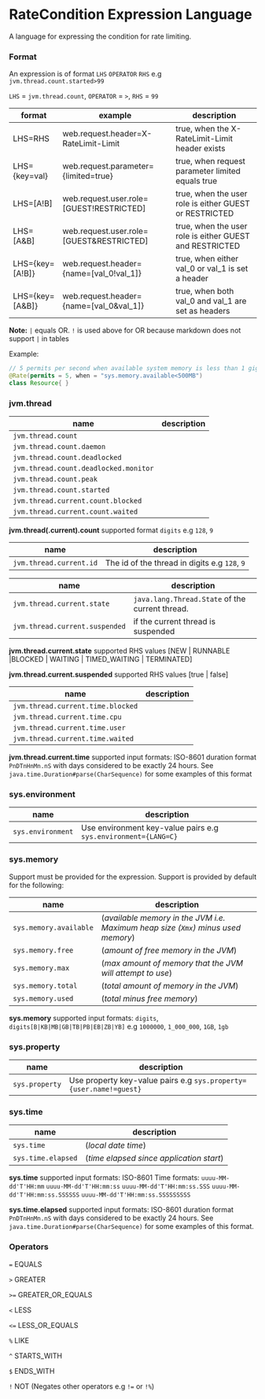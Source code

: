 # RateCondition Expression Language

A language for expressing the condition for rate limiting.

### Format

An expression is of format `LHS` `OPERATOR` `RHS` e.g `jvm.thread.count.started>99`

`LHS` = `jvm.thread.count`,  `OPERATOR` = `>`,  `RHS` = `99`

| format          | example                                   | description                                             |  
|-----------------|-------------------------------------------|---------------------------------------------------------|
| LHS=RHS         | web.request.header=X-RateLimit-Limit      | true, when the X-RateLimit-Limit header exists          |  
| LHS={key=val}   | web.request.parameter={limited=true}      | true, when request parameter limited equals true        |  
| LHS=[A!B]       | web.request.user.role=[GUEST!RESTRICTED]  | true, when the user role is either GUEST or RESTRICTED  |
| LHS=[A&B]       | web.request.user.role=[GUEST&RESTRICTED]  | true, when the user role is either GUEST and RESTRICTED |
| LHS={key=[A!B]} | web.request.header={name=[val_0!val_1]}   | true, when either val_0 or val_1 is set a header        |  
| LHS={key=[A&B]} | web.request.header={name=[val_0&val_1]}   | true, when both val_0 and val_1 are set as headers      |  

__Note:__ `|` equals OR. `!` is used above for OR because markdown does not support `|` in tables

Example:

```java
// 5 permits per second when available system memory is less than 1 giga byte
@Rate(permits = 5, when = "sys.memory.available<500MB")
class Resource{ }
```

### jvm.thread

| name                                   | description |
|----------------------------------------|-------------|
| `jvm.thread.count`                     |             |
| `jvm.thread.count.daemon`              |             |  
| `jvm.thread.count.deadlocked`          |             |
| `jvm.thread.count.deadlocked.monitor`  |             |
| `jvm.thread.count.peak`                |             |
| `jvm.thread.count.started`             |             |
| `jvm.thread.current.count.blocked`     |             |
| `jvm.thread.current.count.waited`      |             |

__jvm.thread(.current).count__ supported format `digits` e.g `128`, `9`

| name                    | description                                   |
|-------------------------|-----------------------------------------------|
| `jvm.thread.current.id` | The id of the thread in digits e.g `128`, `9` |

| name                           | description                                            |
|--------------------------------|--------------------------------------------------------|
| `jvm.thread.current.state`     | `java.lang.Thread.State` of the current thread.        |
| `jvm.thread.current.suspended` | if the current thread is suspended                     |

__jvm.thread.current.state__ supported RHS values [NEW | RUNNABLE |BLOCKED | WAITING | TIMED_WAITING | TERMINATED]

__jvm.thread.current.suspended__ supported RHS values [true | false]

| name                              | description |
|-----------------------------------|-------------|
| `jvm.thread.current.time.blocked` |             |
| `jvm.thread.current.time.cpu`     |             |
| `jvm.thread.current.time.user`    |             |
| `jvm.thread.current.time.waited`  |             |

__jvm.thread.current.time__ supported input formats: ISO-8601 duration format `PnDTnHnMn.nS` with days
considered to be exactly 24 hours. See `java.time.Duration#parse(CharSequence)` for some
examples of this format

### sys.environment

| name              | description                                                    |  
|-------------------|----------------------------------------------------------------|
| `sys.environment` | Use environment key-value pairs e.g `sys.environment={LANG=C}` |


### sys.memory

Support must be provided for the expression. Support is provided by default for the following:

| name                    | description                                                                      |
|-------------------------|----------------------------------------------------------------------------------|
| `sys.memory.available`  | (_available memory in the JVM i.e. Maximum heap size (`Xmx`) minus used memory_) | 
| `sys.memory.free`       | (_amount of free memory in the JVM_)                                             |                                     
| `sys.memory.max`        | (_max amount of memory that the JVM will attempt to use_)                        |                      
| `sys.memory.total`      | (_total amount of memory in the JVM_)                                            |
| `sys.memory.used`       | (_total minus free memory_)                                                      |

__sys.memory__ supported input formats: `digits`, `digits[B|KB|MB|GB|TB|PB|EB|ZB|YB]` 
e.g `1000000`, `1_000_000`, `1GB`, `1gb`

### sys.property

| name           | description                                                        |  
|----------------|--------------------------------------------------------------------|
| `sys.property` | Use property key-value pairs e.g `sys.property={user.name!=guest}` |

### sys.time

| name                | description                              |
|---------------------|------------------------------------------|
| `sys.time`          | (_local date time_)                      |
| `sys.time.elapsed`  | (_time elapsed since application start_) |

__sys.time__ supported input formats: ISO-8601 Time formats:
`uuuu-MM-dd'T'HH:mm`
`uuuu-MM-dd'T'HH:mm:ss`
`uuuu-MM-dd'T'HH:mm:ss.SSS`
`uuuu-MM-dd'T'HH:mm:ss.SSSSSS`
`uuuu-MM-dd'T'HH:mm:ss.SSSSSSSSS`

__sys.time.elapsed__ supported input formats: ISO-8601 duration format `PnDTnHnMn.nS` with days 
considered to be exactly 24 hours. See `java.time.Duration#parse(CharSequence)` for some 
examples of this format.

### Operators

`=`  EQUALS

`>`  GREATER

`>=` GREATER_OR_EQUALS

`<`  LESS

`<=` LESS_OR_EQUALS

`%`  LIKE

`^`  STARTS_WITH

`$`  ENDS_WITH

`!`  NOT (Negates other operators e.g `!=` or `!%`)




 
